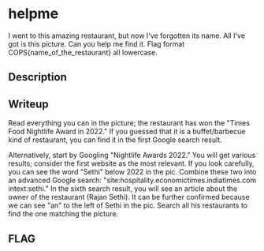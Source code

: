# helpme
I went to this amazing restaurant, but now I've forgotten its name. All I've got is this picture. Can you help me find it. Flag format COPS{name_of_the_restaurant} all lowercase.
## Description

## Writeup
Read everything you can in the picture; the restaurant has won the "Times Food Nightlife Award in 2022." If you guessed that it is a buffet/barbecue kind of restaurant, you can find it in the first Google search result.

Alternatively, start by Googling "Nightlife Awards 2022." You will get various results; consider the first website as the most relevant. If you look carefully, you can see the word "Sethi" below 2022 in the pic. Combine these two into an advanced Google search: "site:hospitality.economictimes.indiatimes.com intext:sethi." In the sixth search result, you will see an article about the owner of the restaurant (Rajan Sethi). It can be further confirmed because we can see "an" to the left of Sethi in the pic. Search all his restaurants to find the one matching the picture.
## FLAG
